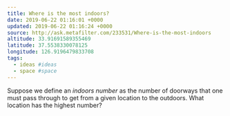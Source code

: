 ```yaml
---
title: Where is the most indoors?
date: 2019-06-22 01:16:01 +0000
updated: 2019-06-22 01:16:24 +0000
source: http://ask.metafilter.com/233531/Where-is-the-most-indoors
altitude: 33.91691589355469
latitude: 37.5538330078125
longitude: 126.9196479833708
tags:
  - ideas #ideas
  - space #space
---
```

Suppose we define an *indoors number* as the number of doorways that one must pass through to get from a given location to the outdoors. What location has the highest number?